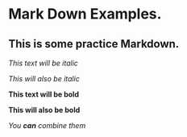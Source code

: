 # Mark Down Examples.

## This is some practice Markdown.

*This text will be italic*


_This will also be italic_


**This text will be bold**


__This will also be bold__


_You **can** combine them_
